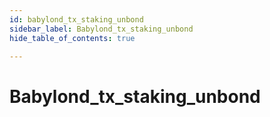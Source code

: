 ```yaml
---
id: babylond_tx_staking_unbond
sidebar_label: Babylond_tx_staking_unbond
hide_table_of_contents: true

---
```


# Babylond_tx_staking_unbond